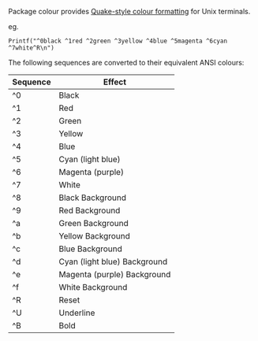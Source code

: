 Package colour provides [Quake-style colour formatting][1] for Unix terminals.

eg.

    Printf("^0black ^1red ^2green ^3yellow ^4blue ^5magenta ^6cyan ^7white^R\n")

The following sequences are converted to their equivalent ANSI colours:

| Sequence | Effect |
| -------- | ------ |
| ^0 | Black |
| ^1 | Red |
| ^2 | Green |
| ^3 | Yellow |
| ^4 | Blue |
| ^5 | Cyan (light blue) |
| ^6 | Magenta (purple) |
| ^7 | White |
| ^8 | Black Background |
| ^9 | Red Background |
| ^a | Green Background |
| ^b | Yellow Background |
| ^c | Blue Background |
| ^d | Cyan (light blue) Background |
| ^e | Magenta (purple) Background |
| ^f | White Background |
| ^R | Reset |
| ^U | Underline |
| ^B | Bold |

[1]: http://www.holysh1t.net/quake-live-colors-nickname/
